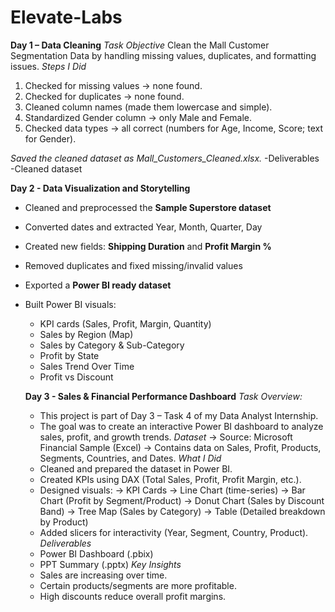# Elevate-Labs
**Day 1 – Data Cleaning**
*Task Objective*
Clean the Mall Customer Segmentation Data by handling missing values, duplicates, and formatting issues.
*Steps I Did*
1. Checked for missing values → none found.
2. Checked for duplicates → none found.
3. Cleaned column names (made them lowercase and simple).
4. Standardized Gender column → only Male and Female.
5. Checked data types → all correct (numbers for Age, Income, Score; text for Gender).

*Saved the cleaned dataset as Mall_Customers_Cleaned.xlsx.*
-Deliverables
-Cleaned dataset

**Day 2 - Data Visualization and Storytelling**
- Cleaned and preprocessed the **Sample Superstore dataset**  
- Converted dates and extracted Year, Month, Quarter, Day  
- Created new fields: **Shipping Duration** and **Profit Margin %**  
- Removed duplicates and fixed missing/invalid values  
- Exported a **Power BI ready dataset**  
- Built Power BI visuals:
  - KPI cards (Sales, Profit, Margin, Quantity)  
  - Sales by Region (Map)  
  - Sales by Category & Sub-Category  
  - Profit by State  
  - Sales Trend Over Time  
  - Profit vs Discount

  **Day 3 - Sales & Financial Performance Dashboard**
  *Task Overview:*
    - This project is part of Day 3 – Task 4 of my Data Analyst Internship.
    - The goal was to create an interactive Power BI dashboard to analyze sales, profit, and growth trends.
  *Dataset*
    -> Source: Microsoft Financial Sample (Excel)
    -> Contains data on Sales, Profit, Products, Segments, Countries, and Dates.
  *What I Did*
    - Cleaned and prepared the dataset in Power BI.
    - Created KPIs using DAX (Total Sales, Profit, Profit Margin, etc.).
    - Designed visuals:
      -> KPI Cards
      -> Line Chart (time-series)
      -> Bar Chart (Profit by Segment/Product)
      -> Donut Chart (Sales by Discount Band)
      -> Tree Map (Sales by Category)
      -> Table (Detailed breakdown by Product)
    - Added slicers for interactivity (Year, Segment, Country, Product).
  *Deliverables*
    - Power BI Dashboard (.pbix)
    - PPT Summary (.pptx)
  *Key Insights*
    - Sales are increasing over time.
    - Certain products/segments are more profitable.
    - High discounts reduce overall profit margins.
  
